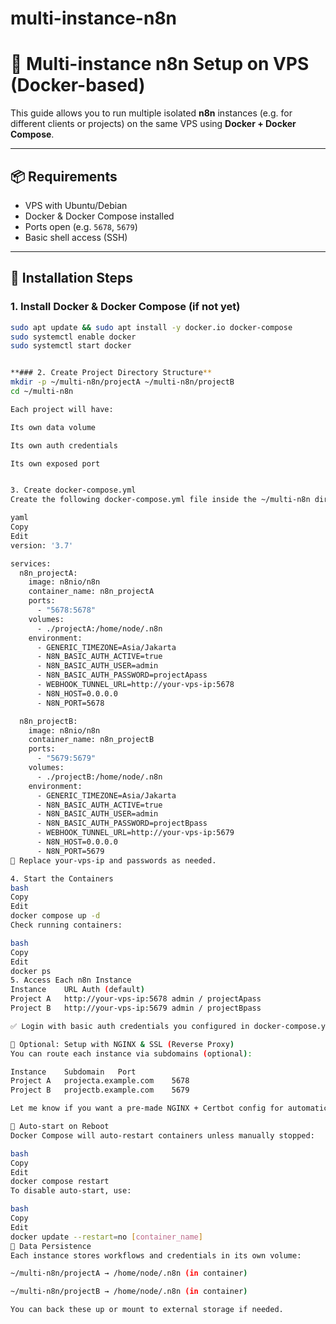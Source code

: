 # multi-instance-n8n

# 🔁 Multi-instance n8n Setup on VPS (Docker-based)

This guide allows you to run multiple isolated **n8n** instances (e.g. for different clients or projects) on the same VPS using **Docker + Docker Compose**.

---

## 📦 Requirements

- VPS with Ubuntu/Debian
- Docker & Docker Compose installed
- Ports open (e.g. `5678`, `5679`)
- Basic shell access (SSH)

---

## 🚀 Installation Steps

### 1. Install Docker & Docker Compose (if not yet)

```bash
sudo apt update && sudo apt install -y docker.io docker-compose
sudo systemctl enable docker
sudo systemctl start docker


**### 2. Create Project Directory Structure**
mkdir -p ~/multi-n8n/projectA ~/multi-n8n/projectB
cd ~/multi-n8n

Each project will have:

Its own data volume

Its own auth credentials

Its own exposed port


3. Create docker-compose.yml
Create the following docker-compose.yml file inside the ~/multi-n8n directory:

yaml
Copy
Edit
version: '3.7'

services:
  n8n_projectA:
    image: n8nio/n8n
    container_name: n8n_projectA
    ports:
      - "5678:5678"
    volumes:
      - ./projectA:/home/node/.n8n
    environment:
      - GENERIC_TIMEZONE=Asia/Jakarta
      - N8N_BASIC_AUTH_ACTIVE=true
      - N8N_BASIC_AUTH_USER=admin
      - N8N_BASIC_AUTH_PASSWORD=projectApass
      - WEBHOOK_TUNNEL_URL=http://your-vps-ip:5678
      - N8N_HOST=0.0.0.0
      - N8N_PORT=5678

  n8n_projectB:
    image: n8nio/n8n
    container_name: n8n_projectB
    ports:
      - "5679:5679"
    volumes:
      - ./projectB:/home/node/.n8n
    environment:
      - GENERIC_TIMEZONE=Asia/Jakarta
      - N8N_BASIC_AUTH_ACTIVE=true
      - N8N_BASIC_AUTH_USER=admin
      - N8N_BASIC_AUTH_PASSWORD=projectBpass
      - WEBHOOK_TUNNEL_URL=http://your-vps-ip:5679
      - N8N_HOST=0.0.0.0
      - N8N_PORT=5679
🔧 Replace your-vps-ip and passwords as needed.

4. Start the Containers
bash
Copy
Edit
docker compose up -d
Check running containers:

bash
Copy
Edit
docker ps
5. Access Each n8n Instance
Instance	URL	Auth (default)
Project A	http://your-vps-ip:5678	admin / projectApass
Project B	http://your-vps-ip:5679	admin / projectBpass

✅ Login with basic auth credentials you configured in docker-compose.yml.

🔐 Optional: Setup with NGINX & SSL (Reverse Proxy)
You can route each instance via subdomains (optional):

Instance	Subdomain	Port
Project A	projecta.example.com	5678
Project B	projectb.example.com	5679

Let me know if you want a pre-made NGINX + Certbot config for automatic HTTPS routing.

🔁 Auto-start on Reboot
Docker Compose will auto-restart containers unless manually stopped:

bash
Copy
Edit
docker compose restart
To disable auto-start, use:

bash
Copy
Edit
docker update --restart=no [container_name]
📂 Data Persistence
Each instance stores workflows and credentials in its own volume:

~/multi-n8n/projectA → /home/node/.n8n (in container)

~/multi-n8n/projectB → /home/node/.n8n (in container)

You can back these up or mount to external storage if needed.
